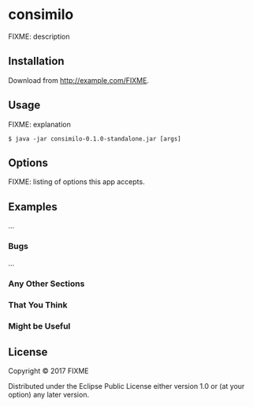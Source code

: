 # consimilo

FIXME: description

## Installation

Download from http://example.com/FIXME.

## Usage

FIXME: explanation

    $ java -jar consimilo-0.1.0-standalone.jar [args]

## Options

FIXME: listing of options this app accepts.

## Examples

...

### Bugs

...

### Any Other Sections
### That You Think
### Might be Useful

## License

Copyright © 2017 FIXME

Distributed under the Eclipse Public License either version 1.0 or (at
your option) any later version.
